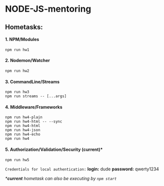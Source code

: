 # NODE-JS-mentoring

## **Hometasks:**
#### 1. NPM/Modules
```
npm run hw1
```
#### 2. Nodemon/Watcher
```
npm run hw2
```
#### 3. CommandLine/Streams
```
npm run hw3
npm run streams -- [...args]
```
#### 4. Middleware/Frameworks
```
npm run hw4-plain
npm run hw4-html -- --sync
npm run hw4-html
npm run hw4-json
npm run hw4-echo
npm run hw4
```
#### 5. Authorization/Validation/Security (current)*
```
npm run hw5
```
`Credentials for local authentication:`
**login:** dude
**password:** qwerty1234

*\***current** hometask can also be executing by `npm start`*